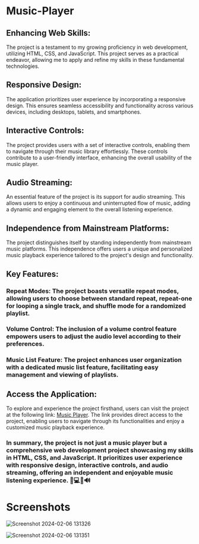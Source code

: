 # Music-Player

## Enhancing Web Skills:

The project is a testament to my growing proficiency in web development, utilizing HTML, CSS, and JavaScript. This project serves as a practical endeavor, allowing me to apply and refine my skills in these fundamental technologies.

## Responsive Design:

The application prioritizes user experience by incorporating a responsive design. This ensures seamless accessibility and functionality across various devices, including desktops, tablets, and smartphones.

## Interactive Controls:

The project provides users with a set of interactive controls, enabling them to navigate through their music library effortlessly. These controls contribute to a user-friendly interface, enhancing the overall usability of the music player.

## Audio Streaming:

An essential feature of the project is its support for audio streaming. This allows users to enjoy a continuous and uninterrupted flow of music, adding a dynamic and engaging element to the overall listening experience.

## Independence from Mainstream Platforms:

The project distinguishes itself by standing independently from mainstream music platforms. This independence offers users a unique and personalized music playback experience tailored to the project's design and functionality.

## Key Features:

### Repeat Modes: The project boasts versatile repeat modes, allowing users to choose between standard repeat, repeat-one for looping a single track, and shuffle mode for a randomized playlist.
### Volume Control: The inclusion of a volume control feature empowers users to adjust the audio level according to their preferences.
### Music List Feature: The project enhances user organization with a dedicated music list feature, facilitating easy management and viewing of playlists.

## Access the Application:

To explore and experience the project firsthand, users can visit the project at the following link: [Music Player](https://iamvny.github.io/Music-Player/). The link provides direct access to the project, enabling users to navigate through its functionalities and enjoy a customized music playback experience.

### In summary, the project is not just a music player but a comprehensive web development project showcasing my skills in HTML, CSS, and JavaScript. It prioritizes user experience with responsive design, interactive controls, and audio streaming, offering an independent and enjoyable music listening experience. 🎵💻🔀🔊

# Screenshots


![Screenshot 2024-02-06 131326](https://github.com/iamvny/Music-Player/assets/146625204/536d7592-2f2e-4486-8abe-785fdca21785)

![Screenshot 2024-02-06 131351](https://github.com/iamvny/Music-Player/assets/146625204/456ab60c-4055-4a5a-bbd0-fda1f1582929)









